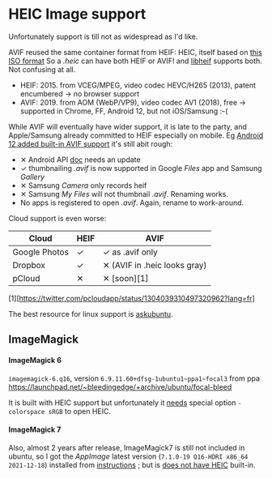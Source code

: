 # HEIC Image support

Unfortunately support is till not as widespread as I'd like.

AVIF reused the same container format from HEIF: HEIC, itself based on [this ISO format](https://en.wikipedia.org/wiki/ISO/IEC_base_media_file_format)
So a *.heic* can have both HEIF or AVIF! and [libheif](https://github.com/strukturag/libheif) supports both. Not confusing at all.

* HEIF: 2015. from VCEG/MPEG, video codec HEVC/H265 (2013), patent encumbered -> no browser support
* AVIF: 2019. from AOM (WebP/VP9), video codec AV1 (2018), free -> supported in Chrome, FF, Android 12, but not iOS/Samsung :-(

While AVIF will eventually have wider support, it is late to the party, and Apple/Samsung already committed to HEIF especially on mobile.
Eg [Android 12 added built-in AVIF support](https://developer.android.com/about/versions/12/features#avif) it's still abit rough:
* ✕ Android API [doc](https://developer.android.com/reference/android/graphics/ImageFormat) needs an update
* ✓ thumbnailing *.avif* is now supported in Google *Files* app and Samsung *Gallery*
* ✕ Samsung *Camera* only records heif
* ✕ Samsung *My Files* will not thumbnail *.avif*. Renaming works.
* No apps is registered to open *.avif*. Again, rename to work-around.

Cloud support is even worse:

| Cloud         | HEIF | AVIF                         |
| ------------- | ---- | ----                         |
| Google Photos | ✓    | ✓ as .avif only              |
| Dropbox       | ✓    | ✕ (AVIF in .heic looks gray) |
| pCloud        | ✕    | ✕ [soon][1]                           |

[1][https://twitter.com/pcloudapp/status/1304039310497320962?lang=fr]

The best resource for linux support is [askubuntu](https://askubuntu.com/a/965306/220798).

## ImageMagick

#### ImageMagick 6

`imagemagick-6.q16`, version `6.9.11.60+dfsg-1ubuntu1~ppa1~focal3` from ppa https://launchpad.net/~bleedingedge/+archive/ubuntu/focal-bleed

It is built with HEIC support but unfortunately it [needs](https://github.com/ImageMagick/ImageMagick/issues/1511) special option `-colorspace sRGB` to open HEIC.


#### ImageMagick 7

Also, almost 2 years after release, ImageMagick7 is still not included in ubuntu, so I got the *AppImage* latest version (`7.1.0-19 Q16-HDRI x86_64 2021-12-18`) installed from [instructions](https://askubuntu.com/a/1309857/220798) ; 
but is [does not have HEIC](https://github.com/ImageMagick/ImageMagick/issues/4666) built-in.
